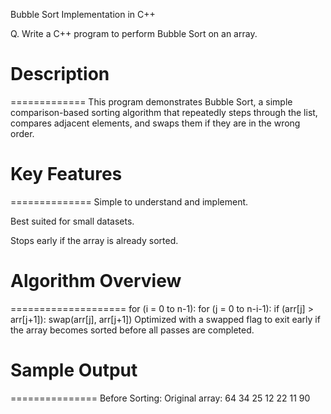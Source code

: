 Bubble Sort Implementation in C++

Q. Write a C++ program to perform Bubble Sort on an array.



# Description
=============
This program demonstrates Bubble Sort, a simple comparison-based sorting algorithm that repeatedly steps through the list, compares adjacent elements, and swaps them if they are in the wrong order.



# Key Features
==============
Simple to understand and implement.

Best suited for small datasets.

Stops early if the array is already sorted.



# Algorithm Overview
====================
for (i = 0 to n-1):
    for (j = 0 to n-i-1):
        if (arr[j] > arr[j+1]):
            swap(arr[j], arr[j+1])
Optimized with a swapped flag to exit early if the array becomes sorted before all passes are completed.



# Sample Output
===============
Before Sorting:
Original array: 64 34 25 12 22 11 90
